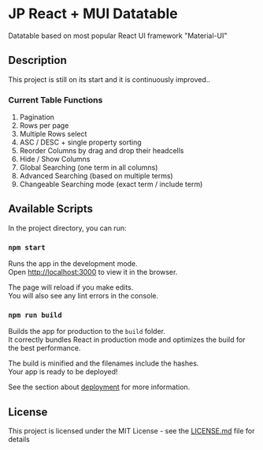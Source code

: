 # JP React + MUI Datatable

Datatable based on most popular React UI framework "Material-UI"

## Description

This project is still on its start and it is continuously improved..

### Current Table Functions

1. Pagination
2. Rows per page
3. Multiple Rows select
4. ASC / DESC + single property sorting
5. Reorder Columns by drag and drop their headcells
6. Hide / Show Columns
7. Global Searching (one term in all columns)
8. Advanced Searching (based on multiple terms)
9. Changeable Searching mode (exact term / include term)

## Available Scripts

In the project directory, you can run:

### `npm start`

Runs the app in the development mode.<br>
Open [http://localhost:3000](http://localhost:3000) to view it in the browser.

The page will reload if you make edits.<br>
You will also see any lint errors in the console.

### `npm run build`

Builds the app for production to the `build` folder.<br>
It correctly bundles React in production mode and optimizes the build for the best performance.

The build is minified and the filenames include the hashes.<br>
Your app is ready to be deployed!

See the section about [deployment](https://facebook.github.io/create-react-app/docs/deployment) for more information.

## License

This project is licensed under the MIT License - see the [LICENSE.md](LICENSE.md) file for details
